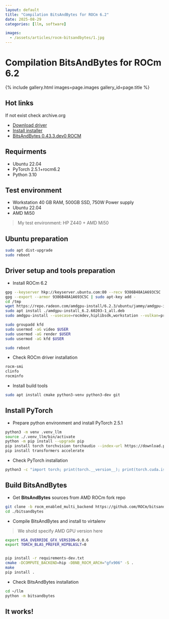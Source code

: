 ```yaml
---
layout: default
title: "Compilation BitsAndBytes for ROCm 6.2"
date: 2025-08-29
categories: [llm, software]

images:
  - /assets/articles/rocm-bitsandbytes/1.jpg
---
```


# Compilation BitsAndBytes for ROCm 6.2 

{% include gallery.html images=page.images gallery_id=page.title %}

## Hot links
If not exist check archive.org  
- [Download driver](https://www.amd.com/en/support/downloads/previous-drivers.html/accelerators/instinct/instinct-mi-series/instinct-mi50.html)
- [Install installer](https://amdgpu-install.readthedocs.io/en/latest/install-prereq.html#installing-the-installer-package)
- [BitsAndBytes 0.43.3.dev0 ROCM](https://github.com/ROCm/bitsandbytes/tree/rocm_enabled_multi_backend)

## Requirments
- Ubuntu 22.04
- PyTorch 2.5.1+rocm6.2
- Python 3.10

## Test environment 
- Workstation 40 GB RAM, 500GB SSD, 750W Power supply 
- Ubuntu 22.04 
- AMD Mi50

> My test environment: HP Z440 + AMD Mi50

## Ubuntu preparation

```bash
sudo apt dist-upgrade
sudo reboot
```

## Driver setup and tools preparation

- Install ROCm 6.2

```bash
gpg --keyserver hkp://keyserver.ubuntu.com:80 --recv 9386B48A1A693C5C
gpg --export --armor 9386B48A1A693C5C | sudo apt-key add -
cd /tmp
wget https://repo.radeon.com/amdgpu-install/6.2.3/ubuntu/jammy/amdgpu-install_6.2.60203-1_all.deb
sudo apt install ./amdgpu-install_6.2.60203-1_all.deb
sudo amdgpu-install --usecase=rocmdev,hiplibsdk,workstation --vulkan=pro --opencl=rocr

sudo groupadd kfd
sudo usermod -aG video $USER
sudo usermod -aG render $USER
sudo usermod -aG kfd $USER

sudo reboot
```
- Check ROCm driver installation

```bash
rocm-smi
clinfo
rocminfo
```
- Install build tools

```bash
sudo apt install cmake python3-venv python3-dev git
```
## Install PyTorch
- Prepare python environment and install PyTorch 2.5.1

```bash
python3 -m venv .venv_llm
source ./.venv_llm/bin/activate
python -m pip install --upgrade pip
pip install torch torchvision torchaudio --index-url https://download.pytorch.org/whl/rocm6.2
pip install transformers accelerate
```
- Check PyTorch installation

```bash
python3 -c "import torch; print(torch.__version__); print(torch.cuda.is_available()); print(torch.version.hip);print(torch.cuda.get_device_name(0));"
```

## Build BitsAndBytes

- Get **BitsAndBytes** sources from AMD ROCm fork repo

```bash
git clone -b rocm_enabled_multi_backend https://github.com/ROCm/bitsandbytes.git
cd ./bitsandbytes
```

- Compile BitsAndBytes and install to virtalenv
> We shold specify AMD GPU version here

```bash
export HSA_OVERRIDE_GFX_VERSION=9.0.6
export TORCH_BLAS_PREFER_HIPBLASLT=0 


pip install -r requirements-dev.txt
cmake -DCOMPUTE_BACKEND=hip -DBNB_ROCM_ARCH="gfx906" -S .
make
pip install .
```
- Check BitsAndBytes installation

```bash
cd ~/llm
python -m bitsandbytes
```

## It works!
